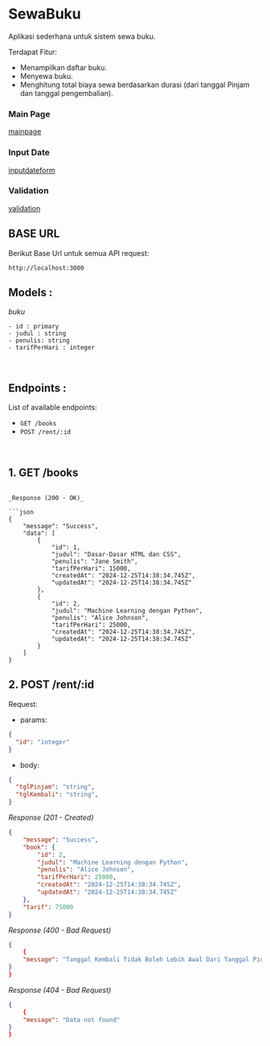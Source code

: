 # SewaBuku
Aplikasi sederhana untuk sistem sewa buku.

Terdapat Fitur:
* Menampilkan daftar buku. 
* Menyewa buku.
* Menghitung total biaya sewa berdasarkan durasi (dari tanggal Pinjam dan tanggal pengembalian).


### Main Page
[mainpage](/SewaBuku/mainpage.png)

### Input Date 
[inputdateform](/SewaBuku/inputform.png)

### Validation
[validation](/SewaBuku/validation.png)


## BASE URL
Berikut Base Url untuk semua API request:
```
http://localhost:3000
```

## Models :

_buku_

```
- id : primary
- judul : string
- penulis: string
- tarifPerHari : integer
```
&nbsp;

## Endpoints :

List of available endpoints:

- `GET /books`
- `POST /rent/:id`


&nbsp;

## 1. GET /books

```

_Response (200 - OK)_

```json
{
    "message": "Success",
    "data": [
        {
            "id": 1,
            "judul": "Dasar-Dasar HTML dan CSS",
            "penulis": "Jane Smith",
            "tarifPerHari": 15000,
            "createdAt": "2024-12-25T14:38:34.745Z",
            "updatedAt": "2024-12-25T14:38:34.745Z"
        },
        {
            "id": 2,
            "judul": "Machine Learning dengan Python",
            "penulis": "Alice Johnson",
            "tarifPerHari": 25000,
            "createdAt": "2024-12-25T14:38:34.745Z",
            "updatedAt": "2024-12-25T14:38:34.745Z"
        }
    ]
}
```

## 2. POST /rent/:id

Request:


- params:

```json
{
  "id": "integer"
}
```

- body:

```json
{
  "tglPinjam": "string",
  "tglKembali": "string",
}
```

_Response (201 - Created)_

```json
{
    "message": "Success",
    "book": {
        "id": 2,
        "judul": "Machine Learning dengan Python",
        "penulis": "Alice Johnson",
        "tarifPerHari": 25000,
        "createdAt": "2024-12-25T14:38:34.745Z",
        "updatedAt": "2024-12-25T14:38:34.745Z"
    },
    "tarif": 75000
}
```


_Response (400 - Bad Request)_

```json
{
    {
    "message": "Tanggal Kembali Tidak Boleh Lebih Awal Dari Tanggal Pinjam."
}
}
```

_Response (404 - Bad Request)_
```json
{
    {
    "message": "Data not found"
}
}
```
